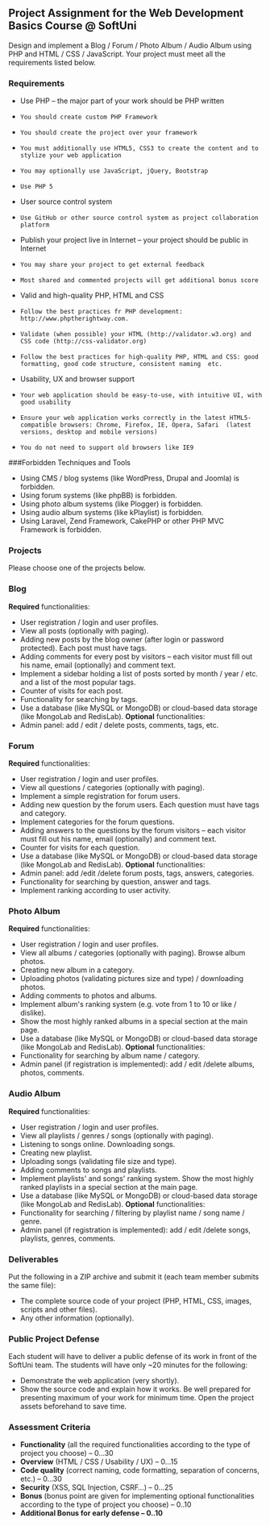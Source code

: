 ## Project Assignment for the Web Development Basics Course @ SoftUni
Design and implement a Blog / Forum / Photo Album / Audio Album using PHP and HTML / CSS / JavaScript. Your project must meet all the requirements listed below.
### Requirements
* 	Use PHP – the major part of your work should be PHP written
  * 	You should create custom PHP Framework
  * 	You should create the project over your framework
  * 	You must additionally use HTML5, CSS3 to create the content and to stylize your web application
  * 	You may optionally use JavaScript, jQuery, Bootstrap
  * 	Use PHP 5
* 	User source control system
  * 	Use GitHub or other source control system as project collaboration platform
* 	Publish your project live in Internet – your project should be public in Internet
  * 	You may share your project to get external feedback
  * 	Most shared and commented projects will get additional bonus score
* 	Valid and high-quality PHP, HTML and CSS
  * 	Follow the best practices fr PHP development: http://www.phptherightway.com.
  * 	Validate (when possible) your HTML (http://validator.w3.org) and CSS code (http://css-validator.org)
  * 	Follow the best practices for high-quality PHP, HTML and CSS: good formatting, good code structure, consistent naming  etc.
* 	Usability, UX and browser support
  * 	Your web application should be easy-to-use, with intuitive UI, with good usability
  * 	Ensure your web application works correctly in the latest HTML5-compatible browsers: Chrome, Firefox, IE, Opera, Safari  (latest versions, desktop and mobile versions)
  * 	You do not need to support old browsers like IE9                                     

###Forbidden Techniques and Tools 
* 	Using CMS / blog systems (like WordPress, Drupal and Joomla) is forbidden.
* 	Using forum systems (like phpBB) is forbidden.
* 	Using photo album systems (like Plogger) is forbidden.
* 	Using audio album systems (like kPlaylist) is forbidden.
* 	Using Laravel, Zend Framework, CakePHP or other PHP MVC Framework is forbidden.

### Projects                                                                                                             
Please choose one of the projects below.                                                                                     

### Blog                                                                                                              
**Required** functionalities:                                                                                                
* 	User registration / login and user profiles.
* 	View all posts (optionally with paging).
* 	Adding new posts by the blog owner (after login or password protected). Each post must have tags. 
* 	Adding comments for every post by visitors – each visitor must fill out his name, email (optionally) and comment text.
* 	Implement a sidebar holding a list of posts sorted by month / year / etc. and a list of the most popular tags.
* 	Counter of visits for each post.
* 	Functionality for searching by tags.
* 	Use a database (like MySQL or MongoDB) or cloud-based data storage (like MongoLab and RedisLab).
**Optional** functionalities:                                                                       
* 	Admin panel: add / edit / delete posts, comments, tags, etc.

### Forum                                                                                                               
**Required** functionalities:                                                                                                
* 	User registration / login and user profiles.
* 	View all questions / categories (optionally with paging).
* 	Implement a simple registration for forum users.
* 	Adding new question by the forum users. Each question must have tags and category.
* 	Implement categories for the forum questions.
* 	Adding answers to the questions by the forum visitors – each visitor must fill out his name, email (optionally) and comment text.
* 	Counter for visits for each question.
* 	Use a database (like MySQL or MongoDB) or cloud-based data storage (like MongoLab and RedisLab). 
**Optional** functionalities:                                                                                                
* 	Admin panel: add /edit /delete forum posts, tags, answers, categories.
* 	Functionality for searching by question, answer and tags.
* 	Implement ranking according to user activity.

### Photo Album                                                                                                           
**Required** functionalities:                                                                                                
* 	User registration / login and user profiles. 
* 	View all albums / categories (optionally with paging). Browse album photos.
* 	Creating new album in a category.
* 	Uploading photos (validating pictures size and type) / downloading photos.
* 	Adding comments to photos and albums.
* 	Implement album's ranking system (e.g. vote from 1 to 10 or like / dislike).
* 	Show the most highly ranked albums in a special section at the main page.
* 	Use a database (like MySQL or MongoDB) or cloud-based data storage (like MongoLab and RedisLab). 
**Optional** functionalities:                                                                                     
* 	Functionality for searching by album name / category.
* 	Admin panel (if registration is implemented): add / edit /delete albums, photos, comments.

### Audio Album                                                                                                           
**Required** functionalities:                                                                                                
* 	User registration / login and user profiles. 
* 	View all playlists / genres / songs (optionally with paging).
* 	Listening to songs online. Downloading songs.
* 	Creating new playlist.
* 	Uploading songs (validating file size and type).
* 	Adding comments to songs and playlists.
* 	Implement playlists' and songs' ranking system. Show the most highly ranked playlists in a special section at the main page.
* 	Use a database (like MySQL or MongoDB) or cloud-based data storage (like MongoLab and RedisLab). 
**Optional** functionalities:                                                                                                
* 	Functionality for searching / filtering by playlist name / song name / genre.
* 	Admin panel (if registration is implemented): add / edit /delete songs, playlists, genres, comments.

### Deliverables                                                                                                             
Put the following in a ZIP archive and submit it (each team member submits the same file):                                   
* 	The complete source code of your project (PHP, HTML, CSS, images, scripts and other files).
* 	Any other information (optionally).

### Public Project Defense                                                                                                  
Each student will have to deliver a public defense of its work in front of the SoftUni team. The students will have only ~20 minutes for the following:                                                                                          
* 	Demonstrate the web application (very shortly).
* 	Show the source code and explain how it works.
Be well prepared for presenting maximum of your work for minimum time. Open the project assets beforehand to save time.

### Assessment Criteria                                                                                                     
* 	**Functionality** (all the required functionalities according to the type of project you choose) – 0…30
* 	**Overview** (HTML / CSS / Usability / UX) – 0…15
* 	**Code quality** (correct naming, code formatting, separation of concerns, etc.) – 0…30
* 	**Security** (XSS, SQL Injection, CSRF…) – 0…25
* 	**Bonus** (bonus point are given for implementing optional functionalities according to the type of project you choose) – 0..10
*	**Additional Bonus for early defense – 0..10**
